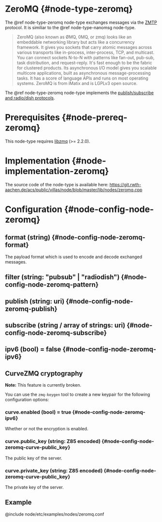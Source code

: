 # ZeroMQ {#node-type-zeromq}

The @ref node-type-zeromq node-type exchanges messages via the [ZMTP](https://rfc.zeromq.org/spec:23/ZMTP/) protocol.
It is similiar to the @ref node-type-nanomsg node-type.

> ZeroMQ (also known as ØMQ, 0MQ, or zmq) looks like an embeddable networking library but acts like a concurrency framework. It gives you sockets that carry atomic messages across various transports like in-process, inter-process, TCP, and multicast. You can connect sockets N-to-N with patterns like fan-out, pub-sub, task distribution, and request-reply. It's fast enough to be the fabric for clustered products. Its asynchronous I/O model gives you scalable multicore applications, built as asynchronous message-processing tasks. It has a score of language APIs and runs on most operating systems. ZeroMQ is from iMatix and is LGPLv3 open source.

The @ref node-type-zeromq node-type implements the [publish/subscribe and radio/dish protocols](http://api.zeromq.org/4-2:zmq-socket).

# Prerequisites {#node-prereq-zeromq}

This node-type requires [libzmq](http://zeromq.org) (>= 2.2.0).

# Implementation {#node-implementation-zeromq}

The source code of the node-type is available here:
https://git.rwth-aachen.de/acs/public/villas/node/blob/master/lib/nodes/zeromq.cpp

# Configuration {#node-config-node-zeromq}

## format (string) {#node-config-node-zeromq-format}

The payload format which is used to encode and decode exchanged messages.

## filter (string: "pubsub" | "radiodish") {#node-config-node-zeromq-pattern}

## publish (string: uri) {#node-config-node-zeromq-publish}

## subscribe (string / array of strings: uri) {#node-config-node-zeromq-subscribe}

## ipv6 (bool) = false {#node-config-node-zeromq-ipv6}

## CurveZMQ cryptography

**Note:** This feature is currently broken.

You can use the `zmq-keygen` tool to create a new keypair for the following configuration options:

### curve.enabled (bool) = true {#node-config-node-zeromq-ipv6}

Whether or not the encryption is enabled.

### curve.public_key (string: Z85 encoded) {#node-config-node-zeromq-curve-public_key}

The public key of the server.

### curve.private_key (string: Z85 encoded) {#node-config-node-zeromq-curve-public_key}

The private key of the server.

## Example

@include node/etc/examples/nodes/zeromq.conf
